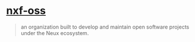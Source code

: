 # [nxf-oss](https://github.com/nxf-oss)

> an organization built to develop and maintain open software projects under the Neux ecosystem.
